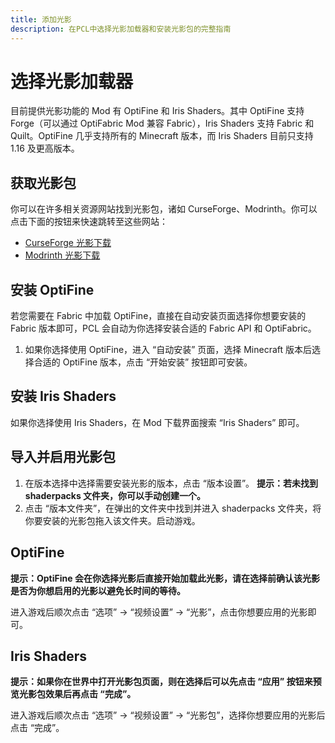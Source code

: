 ```yaml
---
title: 添加光影
description: 在PCL中选择光影加载器和安装光影包的完整指南
---
```


# 选择光影加载器

目前提供光影功能的 Mod 有 OptiFine 和 Iris Shaders。其中 OptiFine 支持 Forge（可以通过 OptiFabric Mod 兼容 Fabric），Iris Shaders 支持 Fabric 和 Quilt。OptiFine 几乎支持所有的 Minecraft 版本，而 Iris Shaders 目前只支持 1.16 及更高版本。

## 获取光影包

你可以在许多相关资源网站找到光影包，诸如 CurseForge、Modrinth。你可以点击下面的按钮来快速跳转至这些网站：

- [CurseForge 光影下载](https://www.curseforge.com/minecraft/search?class=shaders)
- [Modrinth 光影下载](https://modrinth.com/shaders)

## 安装 OptiFine

若您需要在 Fabric 中加载 OptiFine，直接在自动安装页面选择你想要安装的 Fabric 版本即可，PCL 会自动为你选择安装合适的 Fabric API 和 OptiFabric。

1. 如果你选择使用 OptiFine，进入 “自动安装” 页面，选择 Minecraft 版本后选择合适的 OptiFine 版本，点击 “开始安装” 按钮即可安装。

## 安装 Iris Shaders

如果你选择使用 Iris Shaders，在 Mod 下载界面搜索 “Iris Shaders” 即可。

## 导入并启用光影包

1. 在版本选择中选择需要安装光影的版本，点击 “版本设置”。
    **提示：若未找到 shaderpacks 文件夹，你可以手动创建一个。**
2. 点击 “版本文件夹”，在弹出的文件夹中找到并进入 shaderpacks 文件夹，将你要安装的光影包拖入该文件夹。启动游戏。

## OptiFine

**提示：OptiFine 会在你选择光影后直接开始加载此光影，请在选择前确认该光影是否为你想启用的光影以避免长时间的等待。**

进入游戏后顺次点击 “选项” → “视频设置” → “光影”，点击你想要应用的光影即可。

## Iris Shaders

**提示：如果你在世界中打开光影包页面，则在选择后可以先点击 “应用” 按钮来预览光影包效果后再点击 “完成”。**

进入游戏后顺次点击 “选项” → “视频设置” → “光影包”，选择你想要应用的光影后点击 “完成”。
